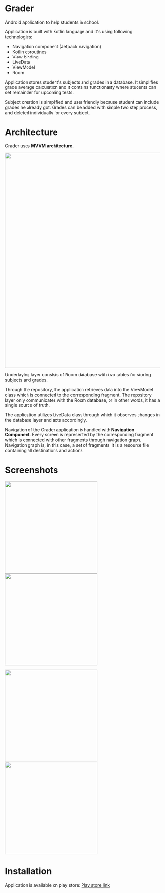 # Grader
Android application to help students in school.

Application is built with Kotlin language and it's using following technologies:

* Navigation component (Jetpack navigation)
* Kotlin coroutines
* View binding
* LiveData
* ViewModel
* Room

Application stores student's subjects and grades in a database. 
It simplifies grade average calculation and it contains functionality where students can set remainder for upcoming tests.

Subject creation is simplified and user friendly because student can include grades he already got.
Grades can be added with simple two step process, and deleted individually for every subject.

# Architecture

Grader uses **MVVM architecture.**

<img src="https://miro.medium.com/max/960/0*r6tfHpmMPZYLstfz.png" width=700>

Underlaying layer consists of Room database with two tables for storing subjects and grades.

Through the repository, the application retrieves data into the ViewModel class which is connected to the corresponding fragment.
The repository layer only communicates with the Room database, or in other words, it has a single source of truth.

The application utilizes LiveData class through which it observes changes in the database layer and acts accordingly.

Navigation of the Grader application is handled with **Navigation Component**. Every screen is represented by the corresponding fragment which is connected with other fragments through navigation graph. Navigation graph is, in this case, a set of fragments. It is a resource file containing all destinations and actions.

# Screenshots
<p float="left">
<img src="https://i.imgur.com/ydgxTrk.png" width="300">

<img src="https://i.imgur.com/N5ZlNRR.png" width="300">
</p>

<p float="left">
<img src="https://i.imgur.com/2z0MyB2.png" width="300">

<img src="https://i.imgur.com/Uep7l4B.png" width="300">
</p>

# Installation
Application is available on play store:
[Play store link](https://play.google.com/store/apps/details?id=com.electrocoder.grader)
